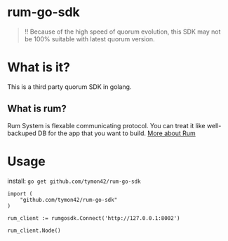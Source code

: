 # rum-go-sdk  
> ‼️ Because of the high speed of quorum evolution, this SDK may not be 100% suitable with latest quorum version.  

# What is it?  
This is a third party quorum SDK in golang. 

## What is rum?  
Rum System is flexable communicating protocol. You can treat it like well-backuped DB for the app that you want to build. [More about Rum](https://github.com/rumsystem/quorum)  

# Usage 
install: `go get github.com/tymon42/rum-go-sdk`

```
import (
    "github.com/tymon42/rum-go-sdk"
)

rum_client := rumgosdk.Connect('http://127.0.0.1:8002')

rum_client.Node()
```
